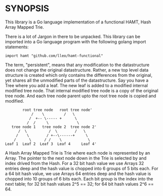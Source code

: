 
SYNOPSIS
========

This library is a Go language implementation of a functional HAMT, Hash Array
Mapped Trie.

There is a lot of Jargon in there to be unpacked. This library can be imported
into a Go language program with the following golang import statements:

	import hamt "github.com/lleo/hamt-functional"

The term, "persistent", means that any modification to the datastructure does
not change the original datastructure. Rather, a new top level data structure
is created which only contains the differences from the original, yet shares
all the unmodified parts of the datastructure. Say you have a Tree where you
add a leaf. The new leaf is added to a modified internal modified tree node.
That internal modified tree node is a copy of the original tree node. And each
tree node parent upto the root tree node is copied and modified.
									
	        root tree node   root tree node'
	            /    \         /   \   	 	
	           /  +-- \----- +      \ 	   	   	
              /  /     \             \
	   tree node 1   tree node 2  tree node 2'
	  	  /  \          /  \        /   \
	     /    \        / +--\------+     \
        /  	   \   	  /	/  	 \ 	   	   	  \
	Leaf 1	Leaf 2  Leaf 3  Leaf 4     Leaf 4'
												   
A Hash Array Mapped Trie is Trie where each node is represented by an Array.
The pointer to the next node down in the Trie is selected by and index drived
from the Hash. For a 32 bit hash value we use Arrays 32 entries deep and the
hash value is chopped into 6 groups of 5 bits each. For a 64 bit hash value,
we use Arrays 64 entries deep and the hash value is chopped into 10 groups of
6 bits each. Each bit group is the index into the next table; for 32 bit hash
values 2^5 == 32; for 64 bit hash values 2^6 == 64.



